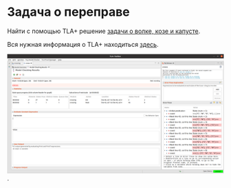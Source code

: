 # **Задача о переправе**

Найти с помощью TLA+ решение [задачи о волке, козе и капусте](https://ru.wikipedia.org/wiki/%D0%92%D0%BE%D0%BB%D0%BA,_%D0%BA%D0%BE%D0%B7%D0%B0_%D0%B8_%D0%BA%D0%B0%D0%BF%D1%83%D1%81%D1%82%D0%B0).

Вся нужная информация о TLA+ находиться [здесь](https://learntla.com/tla/).


![Результат работы TLA+ Toolbox](res/toolbox-result.png).